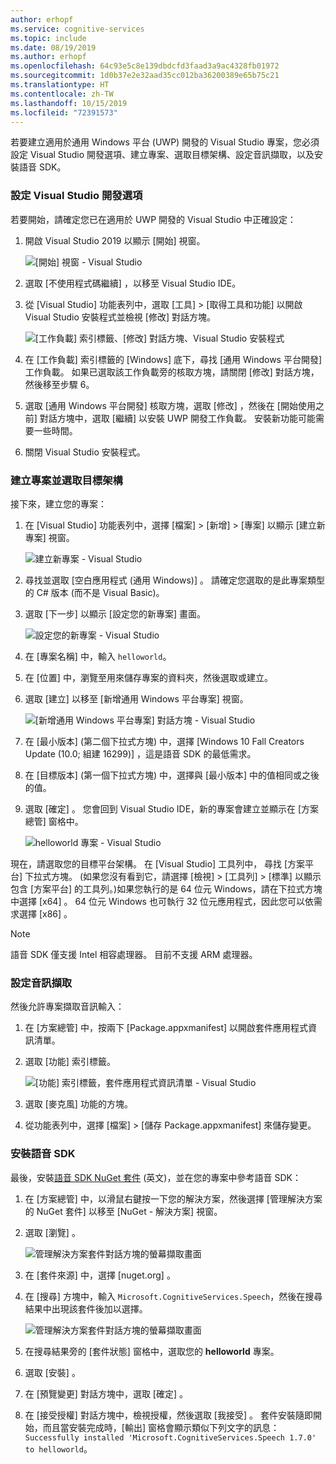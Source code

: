 ```yaml
---
author: erhopf
ms.service: cognitive-services
ms.topic: include
ms.date: 08/19/2019
ms.author: erhopf
ms.openlocfilehash: 64c93e5c8e139dbdcfd3faad3a9ac4328fb01972
ms.sourcegitcommit: 1d0b37e2e32aad35cc012ba36200389e65b75c21
ms.translationtype: HT
ms.contentlocale: zh-TW
ms.lasthandoff: 10/15/2019
ms.locfileid: "72391573"
---
```

若要建立適用於通用 Windows 平台 (UWP) 開發的 Visual Studio 專案，您必須設定 Visual Studio 開發選項、建立專案、選取目標架構、設定音訊擷取，以及安裝語音 SDK。

### <a name="set-up-visual-studio-development-options"></a>設定 Visual Studio 開發選項

若要開始，請確定您已在適用於 UWP 開發的 Visual Studio 中正確設定：

1. 開啟 Visual Studio 2019 以顯示 [開始]  視窗。

   ![[開始] 視窗 - Visual Studio](../articles/cognitive-services/Speech-Service/media/sdk/vs-enable-uwp-start-window.png)

1. 選取 [不使用程式碼繼續]  ，以移至 Visual Studio IDE。

1. 從 [Visual Studio] 功能表列中，選取 [工具]   > [取得工具和功能]  以開啟 Visual Studio 安裝程式並檢視 [修改]  對話方塊。

   ![[工作負載] 索引標籤、[修改] 對話方塊、Visual Studio 安裝程式](../articles/cognitive-services/Speech-Service/media/sdk/vs-enable-uwp-workload.png)

1. 在 [工作負載]  索引標籤的 [Windows]  底下，尋找 [通用 Windows 平台開發]  工作負載。 如果已選取該工作負載旁的核取方塊，請關閉 [修改]  對話方塊，然後移至步驟 6。

1. 選取 [通用 Windows 平台開發]  核取方塊，選取 [修改]  ，然後在 [開始使用之前]  對話方塊中，選取 [繼續]  以安裝 UWP 開發工作負載。 安裝新功能可能需要一些時間。

1. 關閉 Visual Studio 安裝程式。

### <a name="create-the-project-and-select-the-target-architecture"></a>建立專案並選取目標架構

接下來，建立您的專案：

1. 在 [Visual Studio] 功能表列中，選擇 [檔案]   > [新增]   > [專案]  以顯示 [建立新專案]  視窗。

   ![建立新專案 - Visual Studio](../articles/cognitive-services/Speech-Service/media/sdk/vs-enable-uwp-create-new-project.png)

1. 尋找並選取 [空白應用程式 (通用 Windows)]  。 請確定您選取的是此專案類型的 C# 版本 (而不是 Visual Basic)。

1. 選取 [下一步]  以顯示 [設定您的新專案]  畫面。 

   ![設定您的新專案 - Visual Studio](../articles/cognitive-services/Speech-Service/media/sdk/vs-enable-uwp-configure-your-new-project.png)

1. 在 [專案名稱]  中，輸入 `helloworld`。

1. 在 [位置]  中，瀏覽至用來儲存專案的資料夾，然後選取或建立。

1. 選取 [建立]  以移至 [新增通用 Windows 平台專案]  視窗。

   ![[新增通用 Windows 平台專案] 對話方塊 - Visual Studio](../articles/cognitive-services/Speech-Service/media/sdk/qs-csharp-uwp-02-new-uwp-project.png)

1. 在 [最小版本]  (第二個下拉式方塊) 中，選擇 [Windows 10 Fall Creators Update (10.0; 組建 16299)]  ，這是語音 SDK 的最低需求。

1. 在 [目標版本]  (第一個下拉式方塊) 中，選擇與 [最小版本]  中的值相同或之後的值。

1. 選取 [確定]  。 您會回到 Visual Studio IDE，新的專案會建立並顯示在 [方案總管]  窗格中。

   ![helloworld 專案 - Visual Studio](../articles/cognitive-services/Speech-Service/media/sdk/vs-enable-uwp-helloworld.png)

現在，請選取您的目標平台架構。 在 [Visual Studio] 工具列中， 尋找 [方案平台]  下拉式方塊。 (如果您沒有看到它，請選擇 [檢視]   > [工具列]   > [標準]  以顯示包含 [方案平台]  的工具列。)如果您執行的是 64 位元 Windows，請在下拉式方塊中選擇 [x64]  。 64 位元 Windows 也可執行 32 位元應用程式，因此您可以依需求選擇 [x86]  。

> [!NOTE]
> 語音 SDK 僅支援 Intel 相容處理器。 目前不支援 ARM 處理器。

### <a name="set-up-audio-capture"></a>設定音訊擷取

然後允許專案擷取音訊輸入：

1. 在 [方案總管]  中，按兩下 [Package.appxmanifest]  以開啟套件應用程式資訊清單。

1. 選取 [功能]  索引標籤。

   ![[功能] 索引標籤，套件應用程式資訊清單 - Visual Studio](../articles/cognitive-services/Speech-Service/media/sdk/qs-csharp-uwp-07-capabilities.png)

1. 選取 [麥克風]  功能的方塊。

1. 從功能表列中，選擇 [檔案]   > [儲存 Package.appxmanifest]  來儲存變更。

### <a name="install-the-speech-sdk"></a>安裝語音 SDK

最後，安裝[語音 SDK NuGet 套件](https://aka.ms/csspeech/nuget) \(英文\)，並在您的專案中參考語音 SDK：

1. 在 [方案總管]  中，以滑鼠右鍵按一下您的解決方案，然後選擇 [管理解決方案的 NuGet 套件]  以移至 [NuGet - 解決方案]  視窗。

1. 選取 [瀏覽]  。

   ![管理解決方案套件對話方塊的螢幕擷取畫面](../articles/cognitive-services/Speech-Service/media/sdk/vs-enable-uwp-nuget-solution-browse.png)

1. 在 [套件來源]  中，選擇 [nuget.org]  。

1. 在 [搜尋]  方塊中，輸入 `Microsoft.CognitiveServices.Speech`，然後在搜尋結果中出現該套件後加以選擇。

   ![管理解決方案套件對話方塊的螢幕擷取畫面](../articles/cognitive-services/Speech-Service/media/sdk/qs-csharp-uwp-05-nuget-install-1.0.0.png)

1. 在搜尋結果旁的 [套件狀態] 窗格中，選取您的 **helloworld** 專案。

1. 選取 [安裝]  。

1. 在 [預覽變更]  對話方塊中，選取 [確定]  。

1. 在 [接受授權]  對話方塊中，檢視授權，然後選取 [我接受]  。 套件安裝隨即開始，而且當安裝完成時，[輸出]  窗格會顯示類似下列文字的訊息：`Successfully installed 'Microsoft.CognitiveServices.Speech 1.7.0' to helloworld`。
